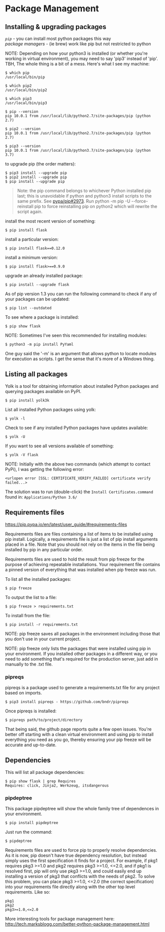 # Package Management

## Installing & upgrading packages

*`pip`* - you can install most python packages this way  
*package managers* - (ie brew) work like pip but not restricted to python

NOTE: Depending on how your python3 is installed (or whether you're working in virtual environment), you may need to say 'pip3' instead of 'pip'. TBH, The whole thing is a bit of a mess. Here's what I see my machine:
```
$ which pip
/usr/local/bin/pip

$ which pip2
/usr/local/bin/pip2

$ which pip3
/usr/local/bin/pip3
```
```
$ pip --version
pip 10.0.1 from /usr/local/lib/python2.7/site-packages/pip (python 2.7)

$ pip2 --version
pip 10.0.1 from /usr/local/lib/python2.7/site-packages/pip (python 2.7)

$ pip3 --version
pip 10.0.1 from /usr/local/lib/python3.7/site-packages/pip (python 3.7)
```

to upgrade pip (the order matters):
```
$ pip3 install --upgrade pip
$ pip2 install --upgrade pip
$ pip install --upgrade pip
```
>Note: the pip command belongs to whichever Python installed pip last; this is unavoidable if python and python3 install scripts to the same prefix. See [pypa/pip#2973](https://github.com/pypa/pip/issues/2973). Run python -m pip -U --force-reinstall pip to force reinstalling pip on python2 which will rewrite the script again.

install the most recent version of something:
```
$ pip install flask
```
install a particular version:
```
$ pip install flask==0.12.0
```
install a minimum version:
```
$ pip install flask>==0.9.0
```
upgrade an already installed package:
```
$ pip install --upgrade flask
```
As of pip version 1.3 you can run the following command to check if any of
your packages can be updated:
```
$ pip list --outdated
```
To see where a package is installed:
```
$ pip show flask
```

NOTE: Sometimes I've seen this recommended for installing modules:
```
$ python3 -m pip install PyYaml
```
One guy said the '-m' is an argument that allows python to locate modules
for execution as scripts. I get the sense that it's more of a Windows thing.


## Listing all packages

Yolk is a tool for obtaining information about installed Python packages and querying packages available on PyPI.
```
$ pip install yolk3k
```
List all installed Python packages using yolk:
```
$ yolk -l
```
Check to see if any installed Python packages have updates available:
```
$ yolk -U
```
If you want to see all versions available of something:
```
$ yolk -V flask
```
NOTE: Initially with the above two commands (which attempt to contact PyPi), I was getting the following error:
```
<urlopen error [SSL: CERTIFICATE_VERIFY_FAILED] certificate verify failed...>
```
The solution was to run (double-click) the `Install Certificates.command`
found in: `Applications/Python 3.6/`


## Requirements files
<https://pip.pypa.io/en/latest/user_guide/#requirements-files>

Requirements files are files containing a list of items to be installed using pip install. Logically, a requirements file is just a list of pip install arguments placed in a file. Note that you should not rely on the items in the file being installed by pip in any particular order.

Requirements files are used to hold the result from pip freeze for the purpose of achieving repeatable installations. Your requirement file contains a pinned version of everything that was installed when pip freeze was run.

To list all the installed packages:
```
$ pip freeze
```
To output the list to a file:
```
$ pip freeze > requirements.txt
```
To install from the file:
```
$ pip install -r requirements.txt
```
NOTE: pip freeze saves all packages in the environment including those that you don't use in your current project.

NOTE: pip freeze only lists the packages that were installed using pip in your environment. If you installed other packages in a different way, or you need to add something that's required for the production server, just add in manually to the .txt file.

### pipreqs

pipreqs is a package used to generate a requirements.txt file for any project based on imports.
```
$ pip3 install pipreqs - https://github.com/bndr/pipreqs
```
Once pipreqs is installed:
```
$ pipreqs path/to/project/directory
```
That being said, the github page reports quite a few open issues. You're better off starting with a clean virtual environment and using pip to install everything you need as you go, thereby ensuring your pip freeze will be accurate and up-to-date.

## Dependencies

This will list all package dependencies:
```
$ pip show flask | grep Requires
Requires: click, Jinja2, Werkzeug, itsdangerous
```

### pipdeptree

This package pipdeptree will show the whole family tree of dependences in your environment.
```
$ pip install pipdeptree
```
Just run the command:
```
$ pipdeptree
```

Requirements files are used to force pip to properly resolve dependencies. As it is now, pip doesn't have true dependency resolution, but instead simply uses the first specification it finds for a project. For example, if pkg1 requires pkg3 >=1.0 and pkg2 requires pkg3 >=1.0, <=2.0, and if pkg1 is resolved first, pip will only use pkg3 >=1.0, and could easily end up installing a version of pkg3 that conflicts with the needs of pkg2. To solve this problem, you can place pkg3 >=1.0, <=2.0 (the correct specification) into your requirements file directly along with the other top level requirements. Like so:
```
pkg1
pkg2
pkg3>=1.0,<=2.0
```
More interesting tools for package management here:  
<http://tech.marksblogg.com/better-python-package-management.html>
